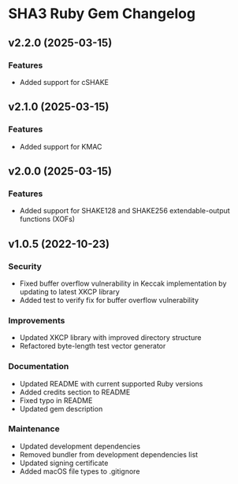 # SHA3 Ruby Gem Changelog

## v2.2.0 (2025-03-15)

### Features
- Added support for cSHAKE

## v2.1.0 (2025-03-15)

### Features
- Added support for KMAC

## v2.0.0 (2025-03-15)

### Features
- Added support for SHAKE128 and SHAKE256 extendable-output functions (XOFs)

## v1.0.5 (2022-10-23)

### Security
- Fixed buffer overflow vulnerability in Keccak implementation by updating to latest XKCP library
- Added test to verify fix for buffer overflow vulnerability

### Improvements
- Updated XKCP library with improved directory structure
- Refactored byte-length test vector generator

### Documentation
- Updated README with current supported Ruby versions
- Added credits section to README
- Fixed typo in README
- Updated gem description

### Maintenance
- Updated development dependencies
- Removed bundler from development dependencies list
- Updated signing certificate
- Added macOS file types to .gitignore
